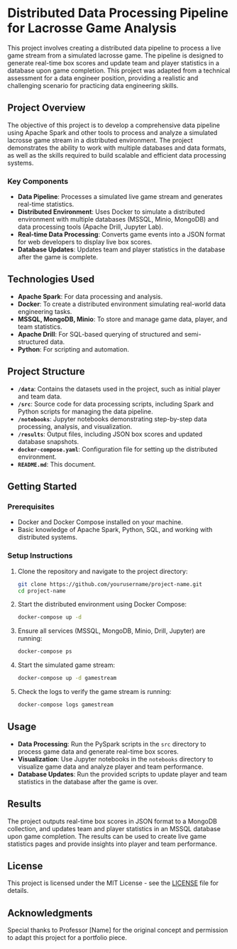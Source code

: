 # Distributed Data Processing Pipeline for Lacrosse Game Analysis

This project involves creating a distributed data pipeline to process a live game stream from a simulated lacrosse game. The pipeline is designed to generate real-time box scores and update team and player statistics in a database upon game completion. This project was adapted from a technical assessment for a data engineer position, providing a realistic and challenging scenario for practicing data engineering skills.

## Project Overview

The objective of this project is to develop a comprehensive data pipeline using Apache Spark and other tools to process and analyze a simulated lacrosse game stream in a distributed environment. The project demonstrates the ability to work with multiple databases and data formats, as well as the skills required to build scalable and efficient data processing systems.

### Key Components

- **Data Pipeline**: Processes a simulated live game stream and generates real-time statistics.
- **Distributed Environment**: Uses Docker to simulate a distributed environment with multiple databases (MSSQL, Minio, MongoDB) and data processing tools (Apache Drill, Jupyter Lab).
- **Real-time Data Processing**: Converts game events into a JSON format for web developers to display live box scores.
- **Database Updates**: Updates team and player statistics in the database after the game is complete.

## Technologies Used

- **Apache Spark**: For data processing and analysis.
- **Docker**: To create a distributed environment simulating real-world data engineering tasks.
- **MSSQL, MongoDB, Minio**: To store and manage game data, player, and team statistics.
- **Apache Drill**: For SQL-based querying of structured and semi-structured data.
- **Python**: For scripting and automation.

## Project Structure

- **`/data`**: Contains the datasets used in the project, such as initial player and team data.
- **`/src`**: Source code for data processing scripts, including Spark and Python scripts for managing the data pipeline.
- **`/notebooks`**: Jupyter notebooks demonstrating step-by-step data processing, analysis, and visualization.
- **`/results`**: Output files, including JSON box scores and updated database snapshots.
- **`docker-compose.yaml`**: Configuration file for setting up the distributed environment.
- **`README.md`**: This document.

## Getting Started

### Prerequisites

- Docker and Docker Compose installed on your machine.
- Basic knowledge of Apache Spark, Python, SQL, and working with distributed systems.

### Setup Instructions

1. Clone the repository and navigate to the project directory:

    ```bash
    git clone https://github.com/yourusername/project-name.git
    cd project-name
    ```

2. Start the distributed environment using Docker Compose:

    ```bash
    docker-compose up -d
    ```

3. Ensure all services (MSSQL, MongoDB, Minio, Drill, Jupyter) are running:

    ```bash
    docker-compose ps
    ```

4. Start the simulated game stream:

    ```bash
    docker-compose up -d gamestream
    ```

5. Check the logs to verify the game stream is running:

    ```bash
    docker-compose logs gamestream
    ```

## Usage

- **Data Processing**: Run the PySpark scripts in the `src` directory to process game data and generate real-time box scores.
- **Visualization**: Use Jupyter notebooks in the `notebooks` directory to visualize game data and analyze player and team performance.
- **Database Updates**: Run the provided scripts to update player and team statistics in the database after the game is over.

## Results

The project outputs real-time box scores in JSON format to a MongoDB collection, and updates team and player statistics in an MSSQL database upon game completion. The results can be used to create live game statistics pages and provide insights into player and team performance.

## License

This project is licensed under the MIT License - see the [LICENSE](LICENSE) file for details.

## Acknowledgments

Special thanks to Professor [Name] for the original concept and permission to adapt this project for a portfolio piece.

